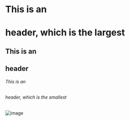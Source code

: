 # This is an <h1> header, which is the largest
## This is an <h2> header
###### This is an <h6> header, which is the smallest


![image](https://user-images.githubusercontent.com/123908368/215378369-ac0cb952-dc77-4a44-a39e-4e5844bc1e29.png)
